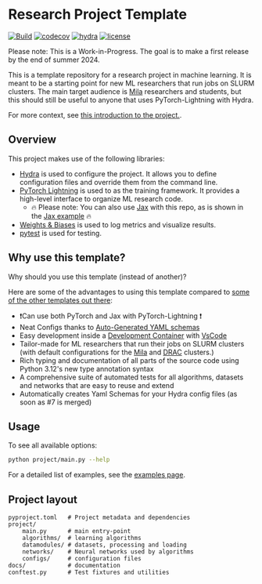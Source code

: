 # Research Project Template

[![Build](https://github.com/mila-iqia/ResearchTemplate/actions/workflows/build.yml/badge.svg?branch=master)](https://github.com/mila-iqia/ResearchTemplate/actions/workflows/build.yml)
[![codecov](https://codecov.io/gh/mila-iqia/ResearchTemplate/graph/badge.svg?token=I2DYLK8NTD)](https://codecov.io/gh/mila-iqia/ResearchTemplate)
[![hydra](https://img.shields.io/badge/Config-Hydra_1.3-89b8cd)](https://hydra.cc/)
[![license](https://img.shields.io/badge/License-MIT-green.svg?labelColor=gray)](https://github.com/mila-iqia/ResearchTemplate#license)

Please note: This is a Work-in-Progress. The goal is to make a first release by the end of summer 2024.

This is a template repository for a research project in machine learning. It is meant to be a starting point for new ML researchers that run jobs on SLURM clusters.
The main target audience is [Mila](https://mila.quebec/en) researchers and students, but this should still be useful to anyone that uses PyTorch-Lightning with Hydra.

For more context, see [this  introduction to the project.](https://mila-iqia.github.io/ResearchTemplate/intro).

## Overview

This project makes use of the following libraries:

- [Hydra](https://hydra.cc/) is used to configure the project. It allows you to define configuration files and override them from the command line.
- [PyTorch Lightning](https://lightning.ai/docs/pytorch/stable/) is used to as the training framework. It provides a high-level interface to organize ML research code.
    - 🔥 Please note: You can also use [Jax](https://jax.readthedocs.io/en/latest/) with this repo, as is shown in the [Jax example](https://mila-iqia.github.io/ResearchTemplate/examples/jax) 🔥
- [Weights & Biases](https://wandb.ai) is used to log metrics and visualize results.
- [pytest](https://docs.pytest.org/en/stable/) is used for testing.

## Why use this template?

Why should you use this template (instead of another)?

Here are some of the advantages to using this template compared to [some of the other templates out there](https://mila-iqia.github.io/ResearchTemplate/related):

- ❗Can use both PyTorch and Jax with PyTorch-Lightning ❗
- Neat Configs thanks to [Auto-Generated YAML schemas](https://mila-iqia.github.io/ResearchTemplate/features/auto_schema)
- Easy development inside a [Development Container](https://code.visualstudio.com/docs/remote/containers) with [VsCode](https://code.visualstudio.com/)
- Tailor-made for ML researchers that run their jobs on SLURM clusters (with default configurations for the [Mila](https://docs.mila.quebec) and [DRAC](https://docs.alliancecan.ca) clusters.)
- Rich typing and documentation of all parts of the source code using Python 3.12's new type annotation syntax
- A comprehensive suite of automated tests for all algorithms, datasets and networks that are easy to reuse and extend
- Automatically creates Yaml Schemas for your Hydra config files (as soon as #7 is merged)

## Usage

To see all available options:

```bash
python project/main.py --help
```

For a detailed list of examples, see the [examples page](https://mila-iqia.github.io/ResearchTemplate/examples/examples).

<!-- * `mkdocs new [dir-name]` - Create a new project.
* `mkdocs serve` - Start the live-reloading docs server.
* `mkdocs build` - Build the documentation site.
* `mkdocs -h` - Print help message and exit. -->

## Project layout

```
pyproject.toml   # Project metadata and dependencies
project/
    main.py      # main entry-point
    algorithms/  # learning algorithms
    datamodules/ # datasets, processing and loading
    networks/    # Neural networks used by algorithms
    configs/     # configuration files
docs/            # documentation
conftest.py      # Test fixtures and utilities
```
